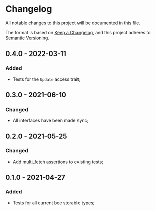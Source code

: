 # Changelog

All notable changes to this project will be documented in this file.

The format is based on [Keep a Changelog](https://keepachangelog.com/en/1.0.0/),
and this project adheres to [Semantic Versioning](https://semver.org/spec/v2.0.0.html).

<!-- ## Unreleased - YYYY-MM-DD

### Added

### Changed

### Deprecated

### Removed

### Fixed

### Security -->

## 0.4.0 - 2022-03-11

### Added

- Tests for the `Update` access trait;

## 0.3.0 - 2021-06-10

### Changed

- All interfaces have been made sync;

## 0.2.0 - 2021-05-25

### Changed

- Add multi_fetch assertions to existing tests;

## 0.1.0 - 2021-04-27

### Added

- Tests for all current bee storable types;
